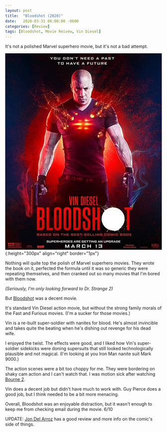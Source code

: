 ```yaml
---
layout: post
title:  "Bloodshot (2020)"
date:   2020-03-31 08:00:00 -0600
categories: [Review]
tags: [Bloodshot, Movie Reivew, Vin Diesel]
---
```


It's not a polished Marvel superhero movie, but it's not a bad attempt.

![Bloodshot-poster](/assets/2020/03/bloodshot-2020.jpg){:height="300px" align="right" border="1px"}

Nothing will quite top the polish of Marvel superhero movies. They wrote the book on it, perfected the formula until it was so generic they were repeating themselves, and then cranked out so many movies that I'm bored with them now.

_(Seriously, I'm only looking forward to Dr. Strange 2)_

But [Bloodshot](https://www.imdb.com/title/tt1634106/) was a decent movie.

It's standard Vin Diesel action movie, but without the strong family morals of the Fast and Furious movies. (I'm a sucker for those movies.)

Vin is a re-built super-soldier with nanites for blood. He's almost invincible and takes quite the beating when he's dishing out revenge for his dead wife.

I enjoyed the twist. The effects were good, and I liked how Vin's super-soldier sidekicks were doning supersuits that still looked technologically plausible and not magical. (I'm looking at you Iron Man nanite suit Mark 9000.)

The action scenes were a bit too choppy for me. They were bordering on shaky cam action and I can't watch that. I was motion sick after watching [Bourne 2](https://www.imdb.com/title/tt0372183/).

Vin does a decent job but didn't have much to work with. Guy Pierce does a good job, but I think needed to be a bit more menacing.

Overall, Bloodshot was an enjoyable distraction, but it wasn't enough to keep me from checking email during the movie. 6/10

UPDATE: [Jon Del Arroz](http://delarroz.com/2020/04/20/bloodshot-movie-review-mild-spoilers/) has a good review and more info on the comic's side of things.

